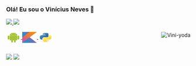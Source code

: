 ### Olá! Eu sou o Vinícius Neves 👋

<!--
**Vinicius-O-Neves/Vinicius-O-Neves** is a ✨ _special_ ✨ repository because its `README.md` (this file) appears on your GitHub profile.
-->

 <div style="display: inline_block">
  <a href="https://github.com/Vinicius-O-Neves">
  <img height="180em" src="https://github-readme-stats.vercel.app/api?username=Vinicius-O-Neves&show_icons=true&theme=radical&include_all_commits=true&count_private=true"/>
  <img height="180em" src="https://github-readme-stats.vercel.app/api/top-langs/?username=Vinicius-O-Neves&layout=compact&langs_count=7&theme=radical"/>
</div>
 <br>
  
  <div style="display: inline_block">
  <img align="center" alt="Vini-Android" height="30" width="40" src="https://github.com/devicons/devicon/blob/master/icons/android/android-original.svg">
  <img align="center" alt="Vini-Kotlin" height="30" width="40" src="https://github.com/devicons/devicon/blob/master/icons/kotlin/kotlin-original.svg">
  <img align="center" alt="Vini-Python" height="30" width="40" src="https://raw.githubusercontent.com/devicons/devicon/master/icons/python/python-original.svg">
  <img align="right" alt="Vini-yoda" src="https://i.picasion.com/pic91/80f805a9cfdc8125fe2999882737e25a.gif">
</div>
  
  ##
 
  <div> 
  <a href = mailto:viniicius.neeves07@gmail.com"><img src="https://img.shields.io/badge/Gmail-D14836?style=for-the-badge&logo=gmail&logoColor=white" target="_blank"></a>
  <a href="https://www.linkedin.com/in/viniciusneeves/" target="_blank"><img src="https://img.shields.io/badge/-LinkedIn-%230077B5?style=for-the-badge&logo=linkedin&logoColor=white" target="_blank"></a> 
  </div>
  
  
